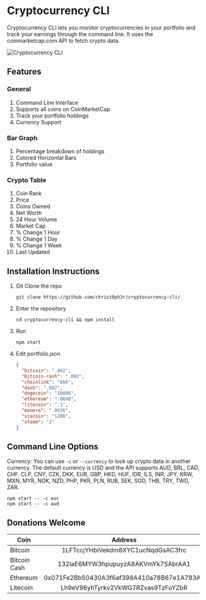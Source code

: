 # Cryptocurrency CLI

Cryptocurrency CLI lets you monitor cryptocurrencies in your portfolio and track your earnings through the command line.  It uses the coinmarketcap.com API to fetch crypto data.

![Cryptocurrency CLI](https://i.imgur.com/t51gp74.png)

## Features

### General
1. Command Line Interface
1. Supports all coins on CoinMarketCap
1. Track your portfolio holdings
1. Currency Support

### Bar Graph
1. Percentage breakdown of holdings
2. Colored Horizontal Bars
3. Portfolio value

### Crypto Table
1. Coin Rank
1. Price
1. Coins Owned
1. Net Worth
1. 24 Hour Volume
1. Market Cap
1. % Change 1 Hour
1. % Change 1 Day
1. % Change 1 Week
1. Last Updated

## Installation Instructions


1. Git Clone the repo

    ```
    git clone https://github.com/christ0ph3r/cryptocurrency-cli/
    ```

1. Enter the repository

    ```
    cd cryptocurrency-cli && npm install
    ```

1. Run

    ```
    npm start
    ```

1. Edit portfolio.json

    ```json
    {
      "bitcoin": ".002",
      "bitcoin-cash": ".002",
      "chainlink": "666",
      "dash": ".002",
      "dogecoin": "10000",
      "ethereum": ".0688",
      "litecoin": ".1",
      "monero": ".0036",
      "siacoin": "1200",
      "steem": "2"
    }
    ```

## Command Line Options

Currency: You can use `-c` or `--currency` to look up crypto data in another currency.  The default currency is USD and the API supports AUD, BRL, CAD, CHF, CLP, CNY, CZK, DKK, EUR, GBP, HKD, HUF, IDR, ILS, INR, JPY, KRW, MXN, MYR, NOK, NZD, PHP, PKR, PLN, RUB, SEK, SGD, THB, TRY, TWD, ZAR.

  ```
  npm start -- -c eur
  npm start -- -c aud
  ```

## Donations Welcome


| Coin         | Address                                    |
| -------------|:------------------------------------------:|
| Bitcoin      | 1LFTccjYHbiVekdm8XYC1ucNqdGsAC3frc         |
| Bitcoin Cash | 132iaE6MYW3hpupuyzA8AKVmYk7SAbrAA1         |
| Ethereum     | 0x071Fe2Bb50430A3f6af398A410a78B67e1A783AE |
| Litecoin     | Lh9eV96yhTyrkv2VkWG7RZvas9TzFuYZbR         |

